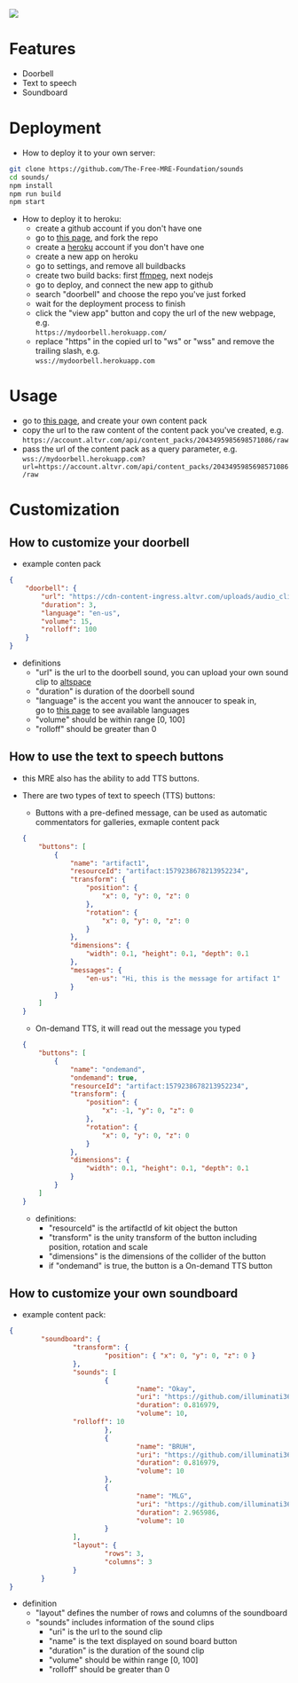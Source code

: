 ![](https://avatars.githubusercontent.com/u/108149048?s=400&u=fabc0cb4719e28dfba35e7fb0e4ffa0c47011917&v=4)
# Features
- Doorbell
- Text to speech
- Soundboard
# Deployment
- How to deploy it to your own server:
```bash
git clone https://github.com/The-Free-MRE-Foundation/sounds
cd sounds/
npm install
npm run build
npm start
```
- How to deploy it to heroku:
	- create a github account if you don't have one
	- go to [this page](https://github.com/The-Free-MRE-Foundation/sounds), and fork the repo
	- create a [heroku](https://heroku.com) account if you don't have one
	- create a new app on heroku
	- go to settings, and remove all buildbacks
	- create two build backs: first [ffmpeg](https://elements.heroku.com/buildpacks/jonathanong/heroku-buildpack-ffmpeg-latest), next nodejs
	- go to deploy, and connect the new app to github
	- search "doorbell" and choose the repo you've just forked
	- wait for the deployment process to finish
	- click the "view app" button and copy the url of the new webpage, e.g.  
	`https://mydoorbell.herokuapp.com/`
	- replace "https" in the copied url to "ws" or "wss" and remove the trailing slash, e.g.  
	`wss://mydoorbell.herokuapp.com`

# Usage
- go to [this page](https://account.altvr.com/content_packs/new), and create your own content pack
- copy the url to the raw content of the content pack you've created, e.g.  
`https://account.altvr.com/api/content_packs/2043495985698571086/raw`
- pass the url of the content pack as a query parameter, e.g.  
`wss://mydoorbell.herokuapp.com?url=https://account.altvr.com/api/content_packs/2043495985698571086/raw`

# Customization
## How to customize your doorbell
- example conten pack
```json
{
	"doorbell": {
		"url": "https://cdn-content-ingress.altvr.com/uploads/audio_clip/audio/2043487303556399713/public_doorbell.ogg",
		"duration": 3,
		"language": "en-us",
		"volume": 15,
		"rolloff": 100
	}
}
```
- definitions
	- "url" is the url to the doorbell sound, you can upload your own sound clip to [altspace](https://account.altvr.com/audio_clips/new)
	- "duration" is duration of the doorbell sound
	- "language" is the accent you want the annoucer to speak in,  
	go to [this page](https://github.com/thiennq/node-gtts/blob/master/index.js) to see available languages
	- "volume" should be within range [0, 100]
	- "rolloff" should be greater than 0

## How to use the text to speech buttons
- this MRE also has the ability to add TTS buttons.
- There are two types of text to speech (TTS) buttons:
	- Buttons with a pre-defined message, can be used as automatic commentators for galleries, exmaple content pack
	```json
	{
		"buttons": [
			{
				"name": "artifact1",
				"resourceId": "artifact:1579238678213952234",
				"transform": {
					"position": {
						"x": 0, "y": 0, "z": 0
					},
					"rotation": {
						"x": 0, "y": 0, "z": 0
					}
				},
				"dimensions": {
					"width": 0.1, "height": 0.1, "depth": 0.1
				},
				"messages": {
					"en-us": "Hi, this is the message for artifact 1"
				}
			}
		]
	}
	```
	- On-demand TTS, it will read out the message you typed
	```json
	{
		"buttons": [
			{
				"name": "ondemand",
				"ondemand": true,
				"resourceId": "artifact:1579238678213952234",
				"transform": {
					"position": {
						"x": -1, "y": 0, "z": 0
					},
					"rotation": {
						"x": 0, "y": 0, "z": 0
					}
				},
				"dimensions": {
					"width": 0.1, "height": 0.1, "depth": 0.1
				}
			}
		]
	}
	```

	- definitions:
		- "resourceId" is the artifactId of kit object the button
		- "transform" is the unity transform of the button including position, rotation and scale
		- "dimensions" is the dimensions of the collider of the button
		- if "ondemand" is true, the button is a On-demand TTS button

## How to customize your own soundboard
- example content pack:
```json
{
        "soundboard": {
                "transform": {
                        "position": { "x": 0, "y": 0, "z": 0 }
                },
                "sounds": [
                        {
                                "name": "Okay",
                                "uri": "https://github.com/illuminati360/alt-memes-data/raw/master/sounds/my-song-2_2.ogg",
                                "duration": 0.816979,
                                "volume": 10,
				"rolloff": 10
                        },
                        {
                                "name": "BRUH",
                                "uri": "https://github.com/illuminati360/alt-memes-data/raw/master/sounds/movie_1.ogg",
                                "duration": 0.816979,
                                "volume": 10
                        },
                        {
                                "name": "MLG",
                                "uri": "https://github.com/illuminati360/alt-memes-data/raw/master/sounds/mlg-airhorn.ogg",
                                "duration": 2.965986,
                                "volume": 10
                        }
                ],
                "layout": {
                        "rows": 3,
                        "columns": 3
                }
        }
}
```
- definition
	- "layout" defines the number of rows and columns of the soundboard
	- "sounds" includes information of the sound clips
		- "uri" is the url to the sound clip
		- "name" is the text displayed on sound board button
		- "duration" is the duration of the sound clip
		- "volume" should be within range [0, 100]
		- "rolloff" should be greater than 0

